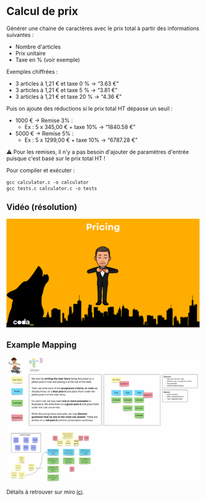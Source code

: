 # Calcul de prix
Générer une chaine de caractères avec le prix total à partir des informations suivantes :
- Nombre d'articles
- Prix unitaire
- Taxe en % (voir exemple)

Exemples chiffrées :
- 3 articles à 1,21 € et taxe 0 % → “3.63 €”
- 3 articles à 1,21 € et taxe 5 % → “3.81 €”
- 3 articles à 1,21 € et taxe 20 % → “4.36 €”

Puis on ajoute des réductions si le prix total HT dépasse un seuil :
- 1000 € → Remise 3% :
    - Ex : 5 x 345,00 € + taxe 10% → “1840.58 €”
- 5000 € → Remise 5% :
    - Ex : 5 x 1299,00 € + taxe 10% → “6787.28 €”

⚠️ Pour les remises, il n'y a pas besoin d'ajouter de paramètres d'entrée puisque c'est basé sur le prix total HT !

Pour compiler et exécuter :

```shell
gcc calculator.c -o calculator
gcc tests.c calculator.c -o tests
```

## Vidéo (résolution)
[![Pricing Kata on Youtube](img/pricing-kata-challenge.png)](https://youtu.be/v0xUUKDYUt0)

## Example Mapping
![Example mapping](img/example-mapping.jpg)

Détails à retrouver sur miro [ici](https://miro.com/app/board/uXjVM706BBU=/?share_link_id=431682749138).